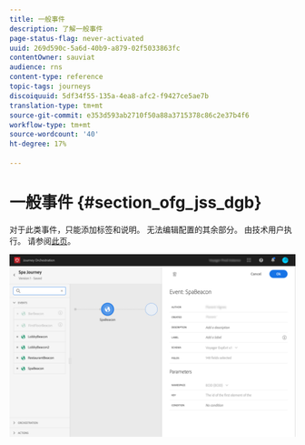 ```yaml
---
title: 一般事件
description: 了解一般事件
page-status-flag: never-activated
uuid: 269d590c-5a6d-40b9-a879-02f5033863fc
contentOwner: sauviat
audience: rns
content-type: reference
topic-tags: journeys
discoiquuid: 5df34f55-135a-4ea8-afc2-f9427ce5ae7b
translation-type: tm+mt
source-git-commit: e353d593ab2710f50a88a3715378c86c2e37b4f6
workflow-type: tm+mt
source-wordcount: '40'
ht-degree: 17%

---
```



# 一般事件 {#section_ofg_jss_dgb}

对于此类事件，只能添加标签和说明。 无法编辑配置的其余部分。 由技术用户执行。 请参阅[此页](../event/about-events.md)。

![](../assets/general-events.png)
